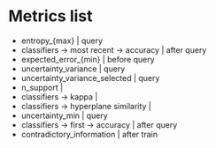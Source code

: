 # Metrics list

* entropy_{max} 				| query
* classifiers -> most recent -> accuracy	| after query
* expected_error_{min}				| before query
* uncertainty_variance				| query
* uncertainty_variance_selected			| query
* n_support					|
* classifiers -> kappa 				|
* classifiers -> hyperplane similarity		| 
* uncertainty_min				| query
* classifiers -> first -> accuracy		| after query
* contradictory_information			| after train
